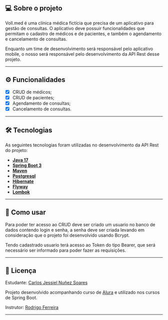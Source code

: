 ## 💻 Sobre o projeto

Voll.med é uma clínica médica fictícia que precisa de um aplicativo para gestão de consultas. O aplicativo deve possuir funcionalidades que permitam o cadastro de médicos e de pacientes, e também o agendamento e cancelamento de consultas.

Enquanto um time de desenvolvimento será responsável pelo aplicativo mobile, o nosso será responsável pelo desenvolvimento da API Rest desse projeto.


---

## ⚙️ Funcionalidades

- [x] CRUD de médicos;
- [x] CRUD de pacientes;
- [x] Agendamento de consultas;
- [x] Cancelamento de consultas.

---


## 🛠 Tecnologias

As seguintes tecnologias foram utilizadas no desenvolvimento da API Rest do projeto:

- **[Java 17](https://www.oracle.com/java)**
- **[Spring Boot 3](https://spring.io/projects/spring-boot)**
- **[Maven](https://maven.apache.org)**
- **[Postgresql](https://www.postgresql.org/)**
- **[Hibernate](https://hibernate.org)**
- **[Flyway](https://flywaydb.org)**
- **[Lombok](https://projectlombok.org)**

---

## 📝 Como usar

Para poder ter acesso ao CRUD deve ser criado um usuario no banco de dados contendo login e senha, a senha deve ser criada levando em consideração que o projeto foi desenvolvido usando Bcrypt.

Tendo cadastrado usuario terá acesso ao Token do tipo Bearer, que será necessário ser informado para poder fazer as requisições.

---

## 📝 Licença

Estudante: [Carlos Jessiel Nuñez Soares](https://www.linkedin.com/in/carlos-jessiel-nunez-soares/)

Projeto desenvolvido acompanhando curso de [Alura](https://www.alura.com.br) e utilizado nos cursos de Spring Boot.

Instrutor: [Rodrigo Ferreira](https://cursos.alura.com.br/user/rodrigo-ferreira)

---

